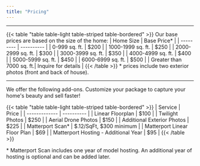 ```yaml
---
title: "Pricing"
---
```


---
{{< table "table table-light table-striped table-bordered" >}}
Our base prices are based on the size of the home:
| Home Size                | Base Price\* |
| ---------                | ---------- |
| 0-999 sq. ft.	           | $200 |
| 1000-1999 sq. ft.	       | $250 |
| 2000-2999 sq. ft.	       | $300 |
| 3000-3999 sq. ft.	       | $350 |
| 4000-4999 sq. ft.	       | $400 |
| 5000-5999 sq. ft.	       | $450 |
| 6000-6999 sq. ft.	       | $500 |
| Greater than 7000 sq. ft.| Inquire for details |
{{< /table >}}
\* prices include two exterior photos (front and back of house).

---

We offer the following add-ons. Customize your package to capture your home's beauty and sell faster!

{{< table "table table-light table-striped table-bordered" >}}
| Service         | Price         |
| -------------   | ----------    |
| Linear Floorplan | $100         |
| Twilight Photos  | $250         |
| Aerial Drone Photos | $150 |
| Additional Exterior Photos | $225 |
| Matterport Scan\* | $.12/SqFt, $300 minimum      |
| Matterport Linear Floor Plan | $69 |
| Matterport Hosting - Additional Year | $95 |
{{< /table >}}

\* Matterport Scan includes one year of model hosting. An additional year of hosting is optional and can be added later.



